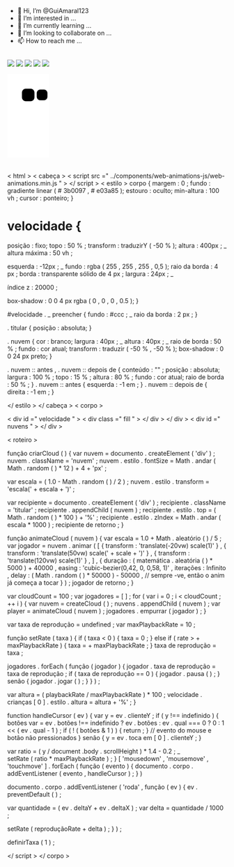 - 👋 Hi, I’m @GuiAmaral123
- 👀 I’m interested in ...
- 🌱 I’m currently learning ...
- 💞️ I’m looking to collaborate on ...
- 📫 How to reach me ...

<!---
GuiAmaral123/GuiAmaral123 is a ✨ special ✨ repository because its `README.md` (this file) appears on your GitHub profile.
You can click the Preview link to take a look at your changes.
--->
 ##
 
<div> 
  <a href="https://instagram.com" target="_blank"><img src="https://img.shields.io/badge/-Instagram-%23E4405F?style=for-the-badge&logo=instagram&logoColor=white" target="_blank"></a>
 	<a href="https://www.twitch.tv/rafaballerinii" target="_blank"><img src="https://img.shields.io/badge/Twitch-9146FF?style=for-the-badge&logo=twitch&logoColor=white" target="_blank"></a>
 <a href="https://discord.gg/wagxzStdcR" target="_blank"><img src="https://img.shields.io/badge/Discord-7289DA?style=for-the-badge&logo=discord&logoColor=white" target="_blank"></a> 
  <a href = "mailto:contatorafaballerini@gmail.com"><img src="https://img.shields.io/badge/-Gmail-%23333?style=for-the-badge&logo=gmail&logoColor=white" target="_blank"></a>
  <a href="https://www.linkedin.com/in/rafaella-ballerini-45875016a" target="_blank"><img src="https://img.shields.io/badge/-LinkedIn-%230077B5?style=for-the-badge&logo=linkedin&logoColor=white" target="_blank"></a> 
 
  ![Snake animation](https://github.com/rafaballerini/rafaballerini/blob/output/github-contribution-grid-snake.svg)
 
</div>

##

<!DOCTYPEhtml >
< html >
< cabeça >
< script  src =" ../components/web-animations-js/web-animations.min.js " > </ script >
< estilo >
corpo {
  margem :  0 ;
  fundo :  gradiente linear ( # 3b0097 ,  # e03a85 );
  estouro : oculto;
  min-altura :  100 vh ;
  cursor : ponteiro;
}

# velocidade {
  posição : fixo;
  topo :  50 % ;
  transform :  traduzirY ( -50 % );
  altura :  400px ; _
  altura máxima :  50 vh ;

  esquerda :  -12px ; _
  fundo :  rgba ( 255 ,  255 ,  255 ,  0,5 );
  raio da borda :  4 px ;
  borda :  transparente sólido de 4 px ;
  largura :  24px ; _

  índice z :  20000 ;

  box-shadow :  0  0  4 px  rgba ( 0 ,  0 ,  0 ,  0.5 );
}

#velocidade . _ preencher {
  fundo :  #ccc ; _
  raio da borda :  2 px ;
}

. titular {
  posição : absoluta;
}

. nuvem {
  cor : branco;
  largura :  40px ; _
  altura :  40px ; _
  raio de borda :  50 % ;
  fundo : cor atual;
  transform :  traduzir ( -50 % ,  -50 % );
  box-shadow :  0  0  24 px preto;
}

. nuvem :: antes , . nuvem :: depois de {
  conteúdo :  "" ;
  posição : absoluta;
  largura :  100 % ;
  topo :  15 % ;
  altura :  80 % ;
  fundo : cor atual;
  raio de borda :  50 % ;
}
. nuvem :: antes {
  esquerda :  -1 em ;
}
. nuvem :: depois de {
  direita :  -1 em ;
}

</ estilo >
</ cabeça >
< corpo >
  
< div  id =" velocidade " > < div  class =" fill " > </ div > </ div >
< div  id =" nuvens " >
</ div >
  
< roteiro >

função  criarCloud ( )  {
  var  nuvem  =  documento . createElement ( 'div' ) ;
  nuvem . className  =  'nuvem' ;
  nuvem . estilo . fontSize  =  Math . andar ( Math . random ( )  *  12 )  +  4  +  'px' ;

  var  escala  =  ( 1.0  -  Math . random ( )  /  2 ) ;
  nuvem . estilo . transform  =  'escala('  +  escala  +  ')' ;

  var  recipiente  =  documento . createElement ( 'div' ) ;
  recipiente . className  =  'titular' ;
  recipiente . appendChild ( nuvem ) ;
  recipiente . estilo . top  =  ( Math . random ( )  *  100 )  +  '%' ;
  recipiente . estilo . zIndex  =  Math . andar ( escala  *  1000 ) ;
   recipiente de retorno ;
}

função  animateCloud ( nuvem )  {
  var  escala  =  1.0  +  Math . aleatório ( )  /  5 ;
  var  jogador  =  nuvem . animar ( [
    { transform : 'translate(-20vw) scale(1)' } ,
    { transform : 'translate(50vw) scale('  +  scale  +  ')' } ,
    { transform : 'translate(120vw) scale(1)' } ,
  ] ,  {
    duração : ( matemática . aleatória ( )  *  5000 )  +  40000 ,
    easing : 'cubic-bezier(0,42, 0, 0,58, 1)' ,
    iterações : Infinito ,
    delay : ( Math . random ( )  *  50000 )  -  50000 ,   // sempre -ve, então o anim já começa a tocar
  } ) ;
   jogador de retorno ;
}

var  cloudCount  =  100 ;
var  jogadores  =  [ ] ;
for  ( var  i  =  0 ;  i  <  cloudCount ;  ++ i )  {
  var  nuvem  =  createCloud ( ) ;
  nuvens . appendChild ( nuvem ) ;
  var  player  =  animateCloud ( nuvem ) ;
  jogadores . empurrar ( jogador ) ;
}

var taxa  de reprodução  =  undefined ;
var  maxPlaybackRate  =  10 ;

função  setRate ( taxa )  {
  if  ( taxa  <  0 )  {
    taxa  =  0 ;
  }  else  if  ( rate  >  + maxPlaybackRate )  {
    taxa  =  + maxPlaybackRate ;
  }
  taxa de reprodução  =  taxa ;

  jogadores . forEach ( função ( jogador )  {
    jogador . taxa de reprodução  = taxa de  reprodução ;
    if  ( taxa de reprodução  ==  0 )  {
      jogador . pausa ( ) ;
    }  senão  {
      jogador . jogar ( ) ;
    }
  } ) ;

  var  altura  =  ( playbackRate  /  maxPlaybackRate )  *  100 ;
  velocidade . crianças [ 0 ] . estilo . altura  =  altura  +  '%' ;
}

function  handleCursor ( ev )  {
  var  y  =  ev . clienteY ;
  if  ( y  !==  indefinido )  {
     botões  var =  ev . botões  !==  indefinido ? ev . botões : ev . qual  ===  0 ? 0 : 1  <<  ( ev . qual  -  1 ) ;
    if  ( ! ( botões  &  1 ) )  {  return ;  }   // evento do mouse e botão não pressionados
  }  senão  {
    y  =  ev . toca em [ 0 ] . clienteY ;
  }

  var  ratio  =  ( y  /  document .body . scrollHeight ) * 1.4 - 0.2 ; _    
  setRate ( ratio  *  maxPlaybackRate ) ;
}
[ 'mousedown' ,  'mousemove' ,  'touchmove' ] . forEach ( função ( evento )  {
  documento . corpo . addEventListener ( evento ,  handleCursor ) ;
} )

documento . corpo . addEventListener ( 'roda' ,  função ( ev )  {
  ev . preventDefault ( ) ;

  var  quantidade  =  ( ev . deltaY  +  ev . deltaX ) ;
  var  delta  =  quantidade  /  1000 ;

  setRate ( reproduçãoRate  +  delta ) ;
} ) ;

definirTaxa ( 1 ) ;

</ script >
</ corpo >
